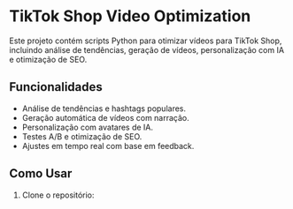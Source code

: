 # TikTok Shop Video Optimization

Este projeto contém scripts Python para otimizar vídeos para TikTok Shop, incluindo análise de tendências, geração de vídeos, personalização com IA e otimização de SEO.

## Funcionalidades
- Análise de tendências e hashtags populares.
- Geração automática de vídeos com narração.
- Personalização com avatares de IA.
- Testes A/B e otimização de SEO.
- Ajustes em tempo real com base em feedback.

## Como Usar

1. Clone o repositório:
